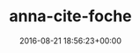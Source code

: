 ---
title:		"anna-cite-foche"
mediatype:		"upload"
description:		"TBC"
date:		"2016-08-21 18:56:23+00:00"
album:		"people"
filename:		"anna-cite-foche.md"
series:		""
cl_public_id:		"people/anna-cite-foche"
cl_version:		1497005320
format:		"tiff"
bytes:		1824672
width:		961
height:		1440
exposure_mode:		"Auto"
program:		"Aperture-priority AE"
aperture:		"2.8"
focal_length:		"52.0 mm"
iso:		"800"
shutter_speed:		"1/40"
metering:		"Center-weighted average"
flash:		"Off, Did not fire"
white_balance:		"Custom"
colour_temp:		"3850"
has_crop:		"false"
orientation:		"Horizontal (normal)"
camera_model:		"NIKON D800"
lens_info:		"24-70mm f/2.8"
artist:		"No artist info"
x_resolution:		"300"
y_resolution:		"300"
---